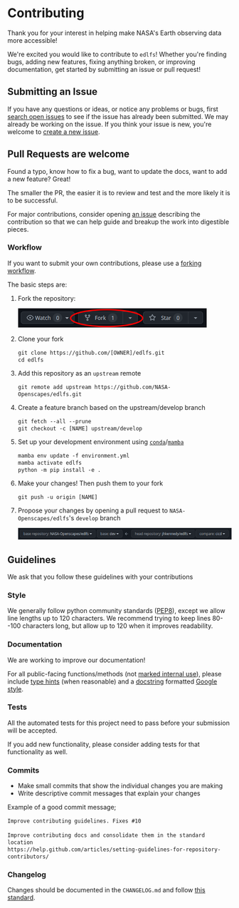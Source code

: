 # Contributing

Thank you for your interest in helping make NASA's Earth observing data more accessible!

We're excited you would like to contribute to `edlfs`! Whether you're finding bugs, adding new features, fixing anything broken, or improving documentation, get started by submitting an issue or pull request!

## Submitting an Issue

If you have any questions or ideas, or notice any problems or bugs, first [search open issues](https://github.com/NASA-Openscapes/edlfs/issues) to see if the issue has already been submitted. We may already be working on the issue. If you think your issue is new, you're welcome to [create a new issue](https://github.com/NASA-Openscapes/edlfs/issues/new).

## Pull Requests are welcome

Found a typo, know how to fix a bug, want to update the docs, want to add a new feature? Great!

The smaller the PR, the easier it is to review and test and the more likely it is to be successful.

For major contributions, consider opening [an issue](https://github.com/NASA-Openscapes/edlfs/issues/new) describing the contribution so that we can help guide and breakup the work into digestible pieces.

### Workflow
If you want to submit your own contributions, please use a [forking workflow](https://www.atlassian.com/git/tutorials/comparing-workflows/forking-workflow).

The basic steps are:
1. Fork the repository:

   ![fork button](imgs/fork-button.png?raw=true)

2. Clone your fork
   ```shell
   git clone https://github.com/[OWNER]/edlfs.git
   cd edlfs
   ```
3. Add this repository as an `upstream` remote
   ```shell
   git remote add upstream https://github.com/NASA-Openscapes/edlfs.git
   ```  
4. Create a feature branch based on the upstream/develop branch
   ```shell
   git fetch --all --prune
   git checkout -c [NAME] upstream/develop
   ```
5. Set up your development environment  using [`conda`](https://docs.conda.io/projects/conda/en/latest/user-guide/install/index.html)/[`mamba`](https://github.com/mamba-org/mamba)
   ```shell
   mamba env update -f environment.yml
   mamba activate edlfs
   python -m pip install -e .
   ```
6. Make your changes! Then push them to your fork
   ```shell
   git push -u origin [NAME]
   ```
7. Propose your changes by opening a pull request to `NASA-Openscapes/edlfs`'s `develop` branch

   ![pr base selection](imgs/fork-pr-bases.png?raw=true)

## Guidelines

We ask that you follow these guidelines with your contributions

### Style

We generally follow python community standards ([PEP8](https://pep8.org/)), except we allow line lengths up to 120 characters. We recommend trying to keep lines 80--100 characters long, but allow up to 120 when it improves readability.

### Documentation

We are working to improve our documentation!

For all public-facing functions/methods (not [marked internal use](https://www.python.org/dev/peps/pep-0008/#naming-conventions)), please include [type hints](https://google.github.io/styleguide/pyguide.html#221-type-annotated-code) (when reasonable) and a [docstring](https://www.python.org/dev/peps/pep-0257/) formatted [Google style](https://google.github.io/styleguide/pyguide.html#38-comments-and-docstrings).


### Tests

All the automated tests for this project need to pass before your submission will be accepted.

If you add new functionality, please consider adding tests for that functionality as well.

### Commits

* Make small commits that show the individual changes you are making
* Write descriptive commit messages that explain your changes

Example of a good commit message;

```
Improve contributing guidelines. Fixes #10

Improve contributing docs and consolidate them in the standard location
https://help.github.com/articles/setting-guidelines-for-repository-contributors/
```

### Changelog

Changes should be documented in the `CHANGELOG.md` and follow [this standard](http://keepachangelog.com/en/2.0.0/).
